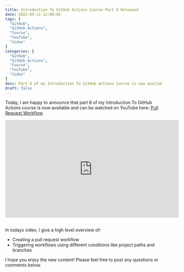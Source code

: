 ```yaml
---
title: Introduction To GitHub Actions Course Part 8 Released
date: 2022-05-11 12:00:02
tags: [
  "GitHub",
  "GitHub Actions",
  "Course",
  "YouTube",
  "Video"
]
categories: [
  "GitHub",
  "GitHub Actions",
  "Course",
  "YouTube",
  "Video"
]
desc: Part 8 of my Introduction To GitHub Actions Course is now available!
draft: false
---
```


Today, I am happy to announce that part 8 of my Introduction To GitHub Actions course is now available and can be watched on YouTube here: <a href="https://youtu.be/0U5QNUoF36I" target="_blank">Pull Request Workflow</a>.

<div style="text-align: center;"><iframe width="560" height="315" src="https://www.youtube.com/embed/0U5QNUoF36I" title="YouTube video player" frameborder="0" allow="accelerometer; autoplay; clipboard-write; encrypted-media; gyroscope; picture-in-picture" allowfullscreen></iframe></div><br />

In todays video, I give a high level overview of:

* Creating a pull request workflow
* Triggering workflows using different conditions like project paths and branches

I hope you enjoy the new content! Please feel free to post any questions or comments below.
